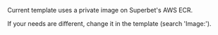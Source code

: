Current template uses a private image on Superbet's AWS ECR.

If your needs are different, change it in the template (search 'Image:').